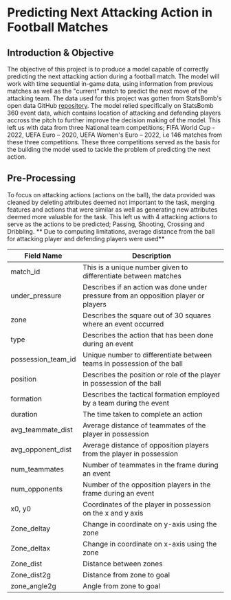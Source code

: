# Predicting Next Attacking Action in Football Matches

## Introduction & Objective
The objective of this project is to produce a model capable of correctly predicting the next attacking action during a football match. The model will work with time sequential in-game data, using information from previous matches as well as the "current" match to predict the next move of the attacking team.
The data used for this project was gotten from StatsBomb's open data GitHub [repository](https://github.com/statsbomb/open-data). The model relied specifically on StatsBomb 360 event data, which contains location of attacking and defending players accross the pitch to further improve the decision making of the model. This left us with data from three National team competitions; FIFA World Cup - 2022, UEFA Euro – 2020, UEFA Women's Euro – 2022, i.e 146 matches from these three competitions. These three competitions served as the basis for the building the model used to tackle the problem of predicting the next action.

## Pre-Processing
To focus on attacking actions (actions on the ball), the data provided was cleaned by deleting attributes deemed not important to the task, merging features and actions that were similar as well as generating new attributes deemed more valuable for the task. This left us with 4 attacking actions to serve as the actions to be predicted; Passing, Shooting, Crossing and Dribbling. 
** Due to computing limitations, average distance from the ball for attacking player and defending players were used**

| Field Name          | Description |
|---------------------|-------------|
| match_id            | This is a unique number given to differentiate between matches |
| under_pressure      | Describes if an action was done under pressure from an opposition player or players |
| zone                | Describes the square out of 30 squares where an event occurred |
| type                | Describes the action that has been done during an event |
| possession_team_id  | Unique number to differentiate between teams in possession of the ball |
| position            | Describes the position or role of the player in possession of the ball |
| formation           | Describes the tactical formation employed by a team during the event |
| duration            | The time taken to complete an action |
| avg_teammate_dist   | Average distance of teammates of the player in possession |
| avg_opponent_dist   | Average distance of opposition players from the player in possession |
| num_teammates       | Number of teammates in the frame during an event |
| num_opponents       | Number of the opposition players in the frame during an event |
| x0, y0              | Coordinates of the player in possession on the x and y axis |
| Zone_deltay         | Change in coordinate on y-axis using the zone |
| Zone_deltax         | Change in coordinate on x-axis using the zone |
| Zone_dist           | Distance between zones |
| Zone_dist2g         | Distance from zone to goal |
| zone_angle2g        | Angle from zone to goal |


